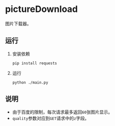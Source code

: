 # pictureDownload
图片下载器。

## 运行
1. 安装依赖
    ```
    pip install requests
    ```
2. 运行
    ```
    python ./main.py
    ```

## 说明
- 由于百度的限制，每次请求最多返回`60`张图片显示。
- `quality`参数对应到`GET`请求中的`z`字段。